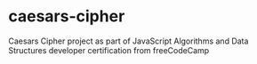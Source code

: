 # caesars-cipher
Caesars Cipher project as part of JavaScript Algorithms and Data Structures developer certification from freeCodeCamp
